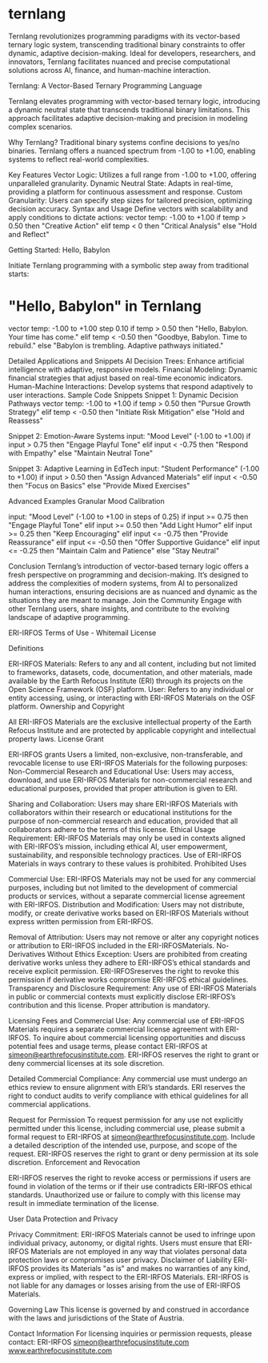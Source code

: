 # ternlang
Ternlang revolutionizes programming paradigms with its vector-based ternary logic system, transcending traditional binary constraints to offer dynamic, adaptive decision-making. Ideal for developers, researchers, and innovators, Ternlang facilitates nuanced and precise computational solutions across AI, finance, and human-machine interaction.


Ternlang: A Vector-Based Ternary Programming Language

Ternlang elevates programming with vector-based ternary logic, introducing a dynamic neutral state that transcends traditional binary limitations. This approach facilitates adaptive decision-making and precision in modeling complex scenarios.

Why Ternlang? Traditional binary systems confine decisions to yes/no binaries. Ternlang offers a nuanced spectrum from -1.00 to +1.00, enabling systems to reflect real-world complexities.

Key Features
Vector Logic: Utilizes a full range from -1.00 to +1.00, offering unparalleled granularity.
Dynamic Neutral State: Adapts in real-time, providing a platform for continuous assessment and response.
Custom Granularity: Users can specify step sizes for tailored precision, optimizing decision accuracy.
Syntax and Usage Define vectors with scalability and apply conditions to dictate actions:
vector temp: -1.00 to +1.00
if temp > 0.50 then "Creative Action"
elif temp < 0 then "Critical Analysis"
else "Hold and Reflect"

Getting Started: Hello, Babylon 

Initiate Ternlang programming with a symbolic step away from traditional starts:
# "Hello, Babylon" in Ternlang
vector temp: -1.00 to +1.00 step 0.10
if temp > 0.50 then "Hello, Babylon. Your time has come."
elif temp < -0.50 then "Goodbye, Babylon. Time to rebuild."
else "Babylon is trembling. Adaptive pathways initiated."

Detailed Applications and Snippets
AI Decision Trees: Enhance artificial intelligence with adaptive, responsive models.
Financial Modeling: Dynamic financial strategies that adjust based on real-time economic indicators.
Human-Machine Interactions: Develop systems that respond adaptively to user interactions.
Sample Code Snippets
Snippet 1: Dynamic Decision Pathways
vector temp: -1.00 to +1.00
if temp > 0.50 then "Pursue Growth Strategy"
elif temp < -0.50 then "Initiate Risk Mitigation"
else "Hold and Reassess"

Snippet 2: Emotion-Aware Systems
input: "Mood Level" (-1.00 to +1.00)
if input > 0.75 then "Engage Playful Tone"
elif input < -0.75 then "Respond with Empathy"
else "Maintain Neutral Tone"

Snippet 3: Adaptive Learning in EdTech
input: "Student Performance" (-1.00 to +1.00)
if input > 0.50 then "Assign Advanced Materials"
elif input < -0.50 then "Focus on Basics"
else "Provide Mixed Exercises"

Advanced Examples
Granular Mood Calibration

input: "Mood Level" (-1.00 to +1.00 in steps of 0.25)
if input >= 0.75 then "Engage Playful Tone"
elif input >= 0.50 then "Add Light Humor"
elif input >= 0.25 then "Keep Encouraging"
elif input <= -0.75 then "Provide Reassurance"
elif input <= -0.50 then "Offer Supportive Guidance"
elif input <= -0.25 then "Maintain Calm and Patience"
else "Stay Neutral"

Conclusion Ternlang’s introduction of vector-based ternary logic offers a fresh perspective on programming and decision-making. It’s designed to address the complexities of modern systems, from AI to personalized human interactions, ensuring decisions are as nuanced and dynamic as the situations they are meant to manage.
Join the Community Engage with other Ternlang users, share insights, and contribute to the evolving landscape of adaptive programming.

ERI-IRFOS Terms of Use - Whitemail License

Definitions

ERI-IRFOS Materials: Refers to any and all content, including but not limited to frameworks, datasets, code, documentation, and other materials, made available by the Earth Refocus Institute (ERI) through its projects on the Open Science Framework (OSF) platform.
User: Refers to any individual or entity accessing, using, or interacting with ERI-IRFOS Materials on the OSF platform.
Ownership and Copyright

All ERI-IRFOS Materials are the exclusive intellectual property of the Earth Refocus Institute and are protected by applicable copyright and intellectual property laws.
License Grant

ERI-IRFOS grants Users a limited, non-exclusive, non-transferable, and revocable license to use ERI-IRFOS Materials for the following purposes:
Non-Commercial Research and Educational Use: Users may access, download, and use ERI-IRFOS Materials for non-commercial research and educational purposes, provided that proper attribution is given to ERI.

Sharing and Collaboration: Users may share ERI-IRFOS Materials with collaborators within their research or educational institutions for the purpose of non-commercial research and education, provided that all collaborators adhere to the terms of this license.
Ethical Usage Requirement: ERI-IRFOS Materials may only be used in contexts aligned with ERI-IRFOS’s mission, including ethical AI, user empowerment, sustainability, and responsible technology practices. Use of ERI-IRFOS Materials in ways contrary to these values is prohibited.
Prohibited Uses

Commercial Use: ERI-IRFOS Materials may not be used for any commercial purposes, including but not limited to the development of commercial products or services, without a separate commercial license agreement with ERI-IRFOS.
Distribution and Modification: Users may not distribute, modify, or create derivative works based on ERI-IRFOS Materials without express written permission from ERI-IRFOS.

Removal of Attribution: Users may not remove or alter any copyright notices or attribution to ERI-IRFOS included in the ERI-IRFOSMaterials.
No-Derivatives Without Ethics Exception: Users are prohibited from creating derivative works unless they adhere to ERI-IRFOS’s ethical standards and receive explicit permission. ERI-IRFOSreserves the right to revoke this permission if derivative works compromise ERI-IRFOS ethical guidelines.
Transparency and Disclosure Requirement: Any use of ERI-IRFOS Materials in public or commercial contexts must explicitly disclose ERI-IRFOS’s contribution and this license. Proper attribution is mandatory.

Licensing Fees and Commercial Use:
Any commercial use of ERI-IRFOS Materials requires a separate commercial license agreement with ERI-IRFOS. To inquire about commercial licensing opportunities and discuss potential fees and usage terms, please contact ERI-IRFOS at simeon@earthrefocusinstitute.com. ERI-IRFOS reserves the right to grant or deny commercial licenses at its sole discretion.

Detailed Commercial Compliance: Any commercial use must undergo an ethics review to ensure alignment with ERI’s standards. ERI reserves the right to conduct audits to verify compliance with ethical guidelines for all commercial applications.

Request for Permission
To request permission for any use not explicitly permitted under this license, including commercial use, please submit a formal request to ERI-IRFOS at simeon@earthrefocusinstitute.com. Include a detailed description of the intended use, purpose, and scope of the request. ERI-IRFOS reserves the right to grant or deny permission at its sole discretion.
Enforcement and Revocation

ERI-IRFOS reserves the right to revoke access or permissions if users are found in violation of the terms or if their use contradicts ERI-IRFOS ethical standards. Unauthorized use or failure to comply with this license may result in immediate termination of the license.

User Data Protection and Privacy

Privacy Commitment: ERI-IRFOS Materials cannot be used to infringe upon individual privacy, autonomy, or digital rights. Users must ensure that ERI-IRFOS Materials are not employed in any way that violates personal data protection laws or compromises user privacy.
Disclaimer of Liability
ERI-IRFOS provides its Materials "as is" and makes no warranties of any kind, express or implied, with respect to the ERI-IRFOS Materials. ERI-IRFOS is not liable for any damages or losses arising from the use of ERI-IRFOS Materials.

Governing Law
This license is governed by and construed in accordance with the laws and jurisdictions of the State of Austria.

Contact Information
For licensing inquiries or permission requests, please contact:
ERI-IRFOS
simeon@earthrefocusinstitute.com
www.earthrefocusinstitute.com
